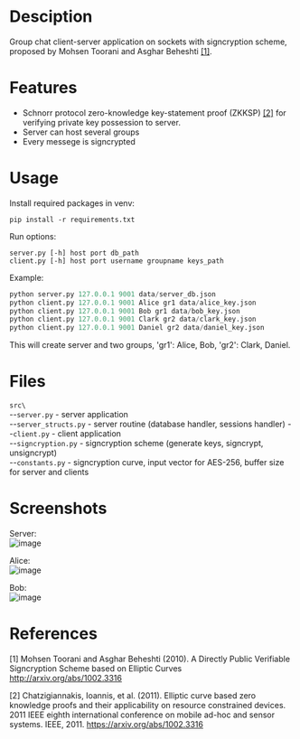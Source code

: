 # Desciption
Group chat client-server application on sockets with signcryption scheme, proposed by Mohsen Toorani and Asghar Beheshti [[1]](#1).

# Features
- Schnorr protocol zero-knowledge key-statement proof (ZKKSP) [[2]](#2) for verifying private key possession to server.
- Server can host several groups
- Every messege is signcrypted

# Usage
Install required packages in venv:
```
pip install -r requirements.txt
```

Run options:
```
server.py [-h] host port db_path
client.py [-h] host port username groupname keys_path
```

Example:
``` python
python server.py 127.0.0.1 9001 data/server_db.json
python client.py 127.0.0.1 9001 Alice gr1 data/alice_key.json
python client.py 127.0.0.1 9001 Bob gr1 data/bob_key.json
python client.py 127.0.0.1 9001 Clark gr2 data/clark_key.json
python client.py 127.0.0.1 9001 Daniel gr2 data/daniel_key.json
```
This will create server and two groups, 'gr1': Alice, Bob, 'gr2': Clark, Daniel.

# Files
`src\`\
--`server.py` - server application\
--`server_structs.py` - server routine (database handler, sessions handler)
--`client.py` - client application\
--`signcryption.py` - signcryption scheme (generate keys, signcrypt, unsigncrypt)\
--`constants.py` - signcryption curve, input vector for AES-256, buffer size for server and clients


# Screenshots
Server:\
![image](https://github.com/user-attachments/assets/280c756a-f22f-485d-95a6-77915a6573a7)

Alice:\
![image](https://github.com/user-attachments/assets/e7225f8e-e68b-4f6a-b1aa-c64bc42a970e)

Bob:\
![image](https://github.com/user-attachments/assets/2f3ce60b-d234-49ad-81e1-1b382f2c03ab)



# References
<a id="1">[1]</a>
Mohsen Toorani and Asghar Beheshti (2010).
A Directly Public Verifiable Signcryption Scheme based on Elliptic Curves
http://arxiv.org/abs/1002.3316

<a id="2">[2]</a>
Chatzigiannakis, Ioannis, et al. (2011).
Elliptic curve based zero knowledge proofs and their applicability on resource constrained devices.
2011 IEEE eighth international conference on mobile ad-hoc and sensor systems. IEEE, 2011.
https://arxiv.org/abs/1002.3316
